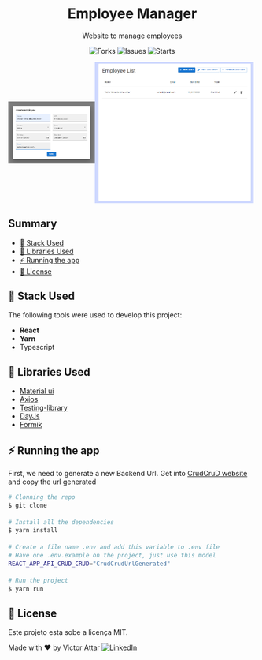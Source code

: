 
<!-- <h1 align="center">
  <img alt="TrackingDelivery" title="#TrackingDelivery" src="./Docs/GithubProfile.jpg" style="width:100%;"/>
</h1> -->
<h1 align="center">Employee Manager</h1>

<p align="center">Website to manage employees</p>

<p align="center">
  <img alt="Forks" src='https://img.shields.io/github/forks/vsla/nutcache-challenge-victorAttar'> 
  <img alt="Issues" src='https://img.shields.io/github/issues/vsla/nutcache-challenge-victorAttar'> 
  <img alt="Starts" src='https://img.shields.io/github/stars/vsla/nutcache-challenge-victorAttar'>
</p>

<div style='display: flex; flex-direction: row; align-items: center;'>
<img src="https://github.com/vsla/nutcache-challenge-victorAttar/blob/master/assets/employeeForm.png?raw=true" alt="drawing" width="35%" height='70%' />
<img src="https://github.com/vsla/nutcache-challenge-victorAttar/blob/master/assets/employeeList.png?raw=true" alt="drawing" width="64%" height='auto'/>
</div>


## Summary

- [🚀 Stack Used](#-stack-used)
- [🔖 Libraries Used](#-libraries-used)
- [⚡ Running the app](#-running-the-app)
- [📝 License](#-license)


<!-- Running on this [link]() -->

## 🚀 Stack Used

The following tools were used to develop this project:

- **React**
- **Yarn**
- Typescript

## 🔖 Libraries Used

- [Material ui](https://mui.com/)
- [Axios](https://github.com/axios/axios)
- [Testing-library](https://testing-library.com/)
- [DayJs](https://day.js.org/)
- [Formik](https://formik.org/)

## ⚡ Running the app

First, we need to generate a new Backend Url.
Get into [CrudCruD website](https://crudcrud.com/) and copy the url generated


```bash
# Clonning the repo
$ git clone

# Install all the dependencies
$ yarn install

# Create a file name .env and add this variable to .env file
# Have one .env.example on the project, just use this model
REACT_APP_API_CRUD_CRUD="CrudCrudUrlGenerated"

# Run the project
$ yarn run

```

## 📝 License

Este projeto esta sobe a licença MIT.

Made with ❤️ by Victor Attar <a href="https://www.linkedin.com/in/victor-attar" target="_blank"><img src="https://img.shields.io/badge/LinkedIn-%230077B5.svg?&style=flat-square&logo=linkedin&logoColor=white" alt="LinkedIn"></a>
